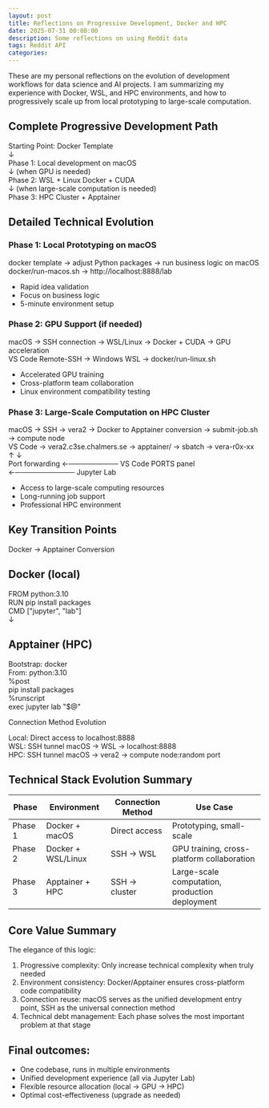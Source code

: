 ```yaml
---
layout: post
title: Reflections on Progressive Development, Docker and HPC
date: 2025-07-31 00:00:00
description: Some reflections on using Reddit data
tags: Reddit API
categories: 
---
```


These are my personal reflections on the evolution of development workflows for data science and AI projects. I am summarizing my experience with Docker, WSL, and HPC environments, and how to progressively scale up from local prototyping to large-scale computation.

## Complete Progressive Development Path

Starting Point: Docker Template  
         ↓  
Phase 1: Local development on macOS  
         ↓ (when GPU is needed)  
Phase 2: WSL + Linux Docker + CUDA  
         ↓ (when large-scale computation is needed)  
Phase 3: HPC Cluster + Apptainer

## Detailed Technical Evolution

### Phase 1: Local Prototyping on macOS

docker template → adjust Python packages → run business logic on macOS  
docker/run-macos.sh → http://localhost:8888/lab  
- Rapid idea validation  
- Focus on business logic  
- 5-minute environment setup

### Phase 2: GPU Support (if needed)

macOS → SSH connection → WSL/Linux → Docker + CUDA → GPU acceleration  
VS Code Remote-SSH → Windows WSL → docker/run-linux.sh  
- Accelerated GPU training  
- Cross-platform team collaboration  
- Linux environment compatibility testing

### Phase 3: Large-Scale Computation on HPC Cluster

macOS → SSH → vera2 → Docker to Apptainer conversion → submit-job.sh → compute node  
VS Code → vera2.c3se.chalmers.se → apptainer/ → sbatch → vera-r0x-xx  
         ↑                                                        ↓  
   Port forwarding ←────────── VS Code PORTS panel ←──────────── Jupyter Lab  
- Access to large-scale computing resources  
- Long-running job support  
- Professional HPC environment

##  Key Transition Points

Docker → Apptainer Conversion

## Docker (local)
FROM python:3.10  
RUN pip install packages  
CMD ["jupyter", "lab"]  
↓  
## Apptainer (HPC)
Bootstrap: docker  
From: python:3.10  
%post  
   pip install packages  
%runscript  
   exec jupyter lab "$@"

Connection Method Evolution

Local: Direct access to localhost:8888  
WSL: SSH tunnel macOS → WSL → localhost:8888  
HPC: SSH tunnel macOS → vera2 → compute node:random port

## Technical Stack Evolution Summary

| Phase    | Environment            | Connection Method   | Use Case                  |
|----------|-----------------------|---------------------|---------------------------|
| Phase 1  | Docker + macOS        | Direct access       | Prototyping, small-scale  |
| Phase 2  | Docker + WSL/Linux    | SSH → WSL           | GPU training, cross-platform collaboration |
| Phase 3  | Apptainer + HPC       | SSH → cluster       | Large-scale computation, production deployment |

##  Core Value Summary

The elegance of this logic:
1. Progressive complexity: Only increase technical complexity when truly needed
2. Environment consistency: Docker/Apptainer ensures cross-platform code compatibility
3. Connection reuse: macOS serves as the unified development entry point, SSH as the universal connection method
4. Technical debt management: Each phase solves the most important problem at that stage

## Final outcomes:
-  One codebase, runs in multiple environments
-  Unified development experience (all via Jupyter Lab)
-  Flexible resource allocation (local → GPU → HPC)
-  Optimal cost-effectiveness (upgrade as needed)
